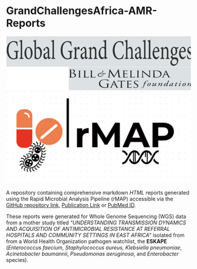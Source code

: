 # GrandChallengesAfrica-AMR-Reports  

![bmf-logo](reports/bmf.png) ![rmap-logo](reports/logo.png)

A repository containing comprehensive markdown _HTML_ reports generated using the Rapid Microbial Analysis Pipeline (rMAP) accessible via the [GitHub repository link](https://github.com/GunzIvan28/rMAP), [Publication Link](https://doi.org/10.1099/mgen.0.000583) or [PubMed ID](https://pubmed.ncbi.nlm.nih.gov/34110280/).

These reports were generated for Whole Genome Sequencing (WGS) data from a mother study titled _"UNDERSTANDING TRANSMISSION DYNAMICS AND ACQUISITION OF ANTIMICROBIAL RESISTANCE AT REFERRAL HOSPITALS AND COMMUNITY SETTINGS IN EAST AFRICA"_ isolated from from a World Health Organization pathogen watchlist, the **ESKAPE** (_Enterococcus faecium_, _Staphylococcus aureus,_ _Klebsiella pneumoniae_, _Acinetobacter baumannii_, _Pseudomonas aeruginosa_, and _Enterobacter_ species).